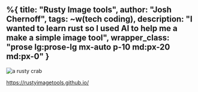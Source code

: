 %{
  title: "Rusty Image tools",
  author: "Josh Chernoff",
  tags: ~w(tech coding),
  description: "I wanted to learn rust so I used AI to help me a make a simple image tool",
  wrapper_class: "prose lg:prose-lg mx-auto p-10 md:px-20 md:px-0"
}
---
![a rusty crab]([/assets//images/streetrat3.webp](https://rustyimagetools.github.io/rusty.webp))

https://rustyimagetools.github.io/

